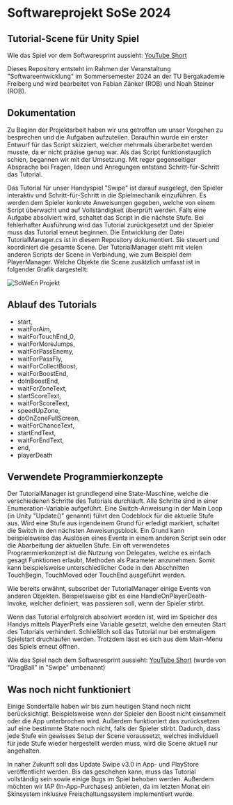 # Softwareprojekt SoSe 2024

## Tutorial-Scene für Unity Spiel

Wie das Spiel vor dem Softwaresprint aussieht: [YouTube Short](https://youtube.com/shorts/3tWdn8CPG1E?feature=share)

Dieses Repository entsteht im Rahmen der Veranstaltung "Softwareentwicklung" im Sommersemester 2024 an der TU Bergakademie Freiberg und wird bearbeitet von Fabian Zänker (ROB) und Noah Steiner (ROB).

## Dokumentation
Zu Beginn der Projektarbeit haben wir uns getroffen um unser Vorgehen zu besprechen und die Aufgaben aufzuteilen. Daraufhin wurde ein erster Entwurf für das Script skizziert, welcher mehrmals überarbeitet werden musste, da er nicht präzise genug war. Als das Script funktionstauglich schien, begannen wir mit der Umsetzung. Mit reger gegenseitiger Absprache bei Fragen, Ideen und Anregungen entstand Schritt-für-Schritt das Tutorial.

Das Tutorial für unser Handyspiel "Swipe" ist darauf ausgelegt, den Spieler interaktiv und Schritt-für-Schritt in die Spielmechanik einzuführen. Es werden dem Spieler konkrete Anweisungen gegeben, welche von einem Script überwacht und auf Vollständigkeit überprüft werden. Falls eine Aufgabe absolviert wird, schaltet das Script in die nächste Stufe. Bei fehlerhafter Ausführung wird das Tutorial zurückgesetzt und der Spieler muss das Tutorial erneut beginnen. Die Entwicklung der Datei TutorialManager.cs ist in diesem Repository dokumentiert. Sie steuert und koordiniert die gesamte Scene. Der TutorialManager steht mit vielen anderen Scripts der Scene in Verbindung, wie zum Beispiel dem PlayerManager. Welche Objekte die Scene zusätzlich umfasst ist in folgender Grafik dargestellt:

 ![SoWeEn Projekt](https://github.com/user-attachments/assets/e9576a91-0ba2-4f93-ae69-fee81a8e191d)

## Ablauf des Tutorials

- start,
- waitForAim,
- waitForTouchEnd_0,
- waitForMoreJumps,
- waitForPassEnemy,
- waitForPassFly,
- waitForCollectBoost,
- waitForBoostEnd,
- doInBoostEnd,
- waitForZoneText,
- startScoreText,
- waitForScoreText,
- speedUpZone,
- doOnZoneFullScreen,
- waitForChanceText,
- startEndText,
- waitForEndText,
- end,
- playerDeath

## Verwendete Programmierkonzepte

Der TutorialManager ist grundlegend eine State-Maschine, welche die verschiedenen Schritte des Tutorials durchläuft. Alle Schritte sind in einer Enumeration-Variable aufgeführt. Eine Switch-Anweisung in der Main Loop (in Unity "Update()" genannt) führt den Codeblock für die aktuelle Stufe aus. Wird eine Stufe aus irgendeinem Grund für erledigt markiert, schaltet die Switch in den nächsten Anweisungsblock. Ein Grund kann beispielsweise das Auslösen eines Events in einem anderen Script sein oder die Abarbeitung der aktuellen Stufe.
Ein oft verwendetes Programmierkonzept ist die Nutzung von Delegates, welche es einfach gesagt Funktionen erlaubt, Methoden als Parameter anzunehmen. Somit kann beispielsweise unterschiedlicher Code in den Abschnitten TouchBegin, TouchMoved oder TouchEnd ausgeführt werden.

Wie bereits erwähnt, subscribet der TutorialManager einige Events von anderen Objekten. Beispielsweise gibt es eine HandleOnPlayerDeath-Invoke, welcher definiert, was passieren soll, wenn der Spieler stirbt.

Wenn das Tutorial erfolgreich absolviert worden ist, wird im Speicher des Handys mittels PlayerPrefs eine Variable gesetzt, welche den erneuten Start des Tutorials verhindert. Schließlich soll das Tutorial nur bei erstmaligem Spielstart druchlaufen werden. Trotzdem lässt es sich aus dem Main-Menu des Spiels erneut öffnen.

Wie das Spiel nach dem Softwaresprint aussieht: [YouTube Short](https://www.youtube.com/shorts/Km4xLfjPZ-I)
(wurde von "DragBall" in "Swipe" umbenannt)

## Was noch nicht funktioniert

Einige Sonderfälle haben wir bis zum heutigen Stand noch nicht berücksichtigt. Beispielsweise wenn der Spieler den Boost nicht einsammelt oder die App unterbrochen wird. Außerdem funktioniert das zurücksetzen auf eine bestimmte State noch nicht, falls der Spieler stirbt. Dadurch, dass jede Stufe ein gewisses Setup der Scene voraussetzt, welches individuell für jede Stufe wieder hergestellt werden muss, wird die Scene aktuell nur angehalten.

In naher Zukunft soll das Update Swipe v3.0 in App- und PlayStore veröffentlicht werden. Bis das geschehen kann, muss das Tutorial vollständig sein sowie einige Bugs im Spiel behoben werden. Außerdem möchten wir IAP (In-App-Purchases) anbieten, da im letzten Monat ein Skinsystem inklusive Freischaltungssystem implementiert wurde.
